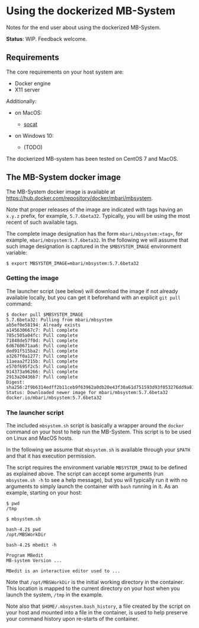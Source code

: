 # Using the dockerized MB-System

Notes for the end user about using the dockerized MB-System.

**Status**: WIP. Feedback welcome.

## Requirements

The core requirements on your host system are:

- Docker engine
- X11 server

Additionally:

- on MacOS:

    - [socat](http://www.dest-unreach.org/socat/)

- on Windows 10:
    - (TODO)


The dockerized MB-system has been tested on CentOS 7 and MacOS.


## The MB-System docker image

The MB-System docker image is available at
https://hub.docker.com/repository/docker/mbari/mbsystem.

Note that proper releases of the image are indicated with tags having an
`x.y.z` prefix, for example, `5.7.6beta32`.
Typically, you will be using the most recent of such available tags.

The complete image designation has the form `mbari/mbsystem:<tag>`,
for example, `mbari/mbsystem:5.7.6beta32`.
In the following we will assume that such image designation is captured
in the `$MBSYSTEM_IMAGE` environment variable:

    $ export MBSYSTEM_IMAGE=mbari/mbsystem:5.7.6beta32

### Getting the image

The launcher script (see below) will download the image if not already
available locally, but you can get it beforehand with an explicit
`git pull` command:

    $ docker pull $MBSYSTEM_IMAGE
    5.7.6beta32: Pulling from mbari/mbsystem
    ab5ef0e58194: Already exists
    a145630667c7: Pull complete
    785c505a04fc: Pull complete
    71848de57f0d: Pull complete
    6d6760671aa6: Pull complete
    ded91f515ba2: Pull complete
    a3267f0a1277: Pull complete
    11aeaa2f215b: Pull complete
    e570f695f2c5: Pull complete
    914373a96266: Pull complete
    2913a20436b7: Pull complete
    Digest: sha256:2f9b6314edff2b11ceb9f63962a0db20e43f30a61d751593d93f053276dd9a81
    Status: Downloaded newer image for mbari/mbsystem:5.7.6beta32
    docker.io/mbari/mbsystem:5.7.6beta32

### The launcher script

The included `mbsystem.sh` script is basically a wrapper around the
`docker` command on your host to help run the MB-System.
This script is to be used on Linux and MacOS hosts.

In the following we assume that `mbsystem.sh` is available through
your `$PATH` and that it has execution permission.

The script requires the environment variable `MBSYSTEM_IMAGE` to be
defined as explained above.
The script can accept some arguments
(run `mbsystem.sh -h` to see a help message),
but you will typically run it with no arguments
to simply launch the container with `bash` running in it.
As an example, starting on your host:

    $ pwd
    /tmp
    
    $ mbsystem.sh

    bash-4.2$ pwd
    /opt/MBSWorkDir
    
    bash-4.2$ mbedit -h
    
    Program MBedit
    MB-system Version ...
    
    MBedit is an interactive editor used to ...

Note that `/opt/MBSWorkDir` is the initial working directory in the container.
This location is mapped to the current directory on your host when you
launch the system, `/tmp` in the example.

Note also that `$HOME/.mbsystem.bash_history`, a file created by the script
on your host and mounted into a file in the container, is used to help
preserve your command history upon re-starts of the container.
